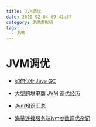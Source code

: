 ```yaml
---
title: JVM调优
date: 2020-02-04 09:41:37
category: JVM虚拟机
tags: 
  - JVM
---
```


# JVM调优

- [如何优化Java GC](https://mp.weixin.qq.com/s/ydkEkh_Uc1paftJLKIsm0w)

- [大型跨境电商 JVM 调优经历](https://mp.weixin.qq.com/s/bOarreWhQJmS6VTZfFcsZw)

- [Jvm知识汇总](https://mp.weixin.qq.com/s/4c9K5eYMFGVV2WyKaYXVBA)

- [海量连接服务端jvm参数调优杂记](https://mp.weixin.qq.com/s/jt_BCAo8krxPAhLhhLdIrg)